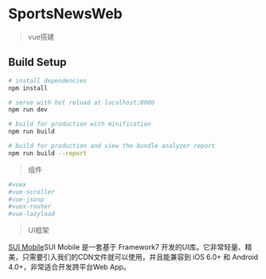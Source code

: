 # SportsNewsWeb

> vue搭建


## Build Setup

``` bash
# install dependencies
npm install

# serve with hot reload at localhost:8080
npm run dev

# build for production with minification
npm run build

# build for production and view the bundle analyzer report
npm run build --report
```
> 组件
``` bash
#vuex
#vue-scroller
#vue-jsonp
#vuex-router
#vue-lazyload
```
> UI框架

[SUI Mobile](http://m.sui.taobao.org/)SUI Mobile 是一套基于 Framework7 开发的UI库。它非常轻量、精美，只需要引入我们的CDN文件就可以使用，并且能兼容到 iOS 6.0+ 和 Android 4.0+，非常适合开发跨平台Web App。




